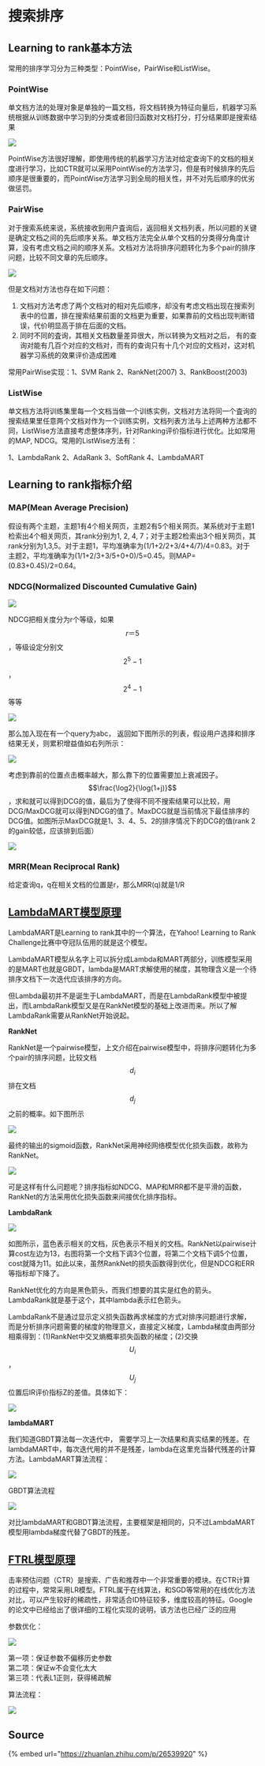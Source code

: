 # 搜索排序

## Learning to rank基本方法

常用的排序学习分为三种类型：PointWise，PairWise和ListWise。

### PointWise

单文档方法的处理对象是单独的一篇文档，将文档转换为特征向量后，机器学习系统根据从训练数据中学习到的分类或者回归函数对文档打分，打分结果即是搜索结果

![](../../../../.gitbook/assets/v2-652d04cb641e0427c0f467892d8bfdf8_hd.png)

PointWise方法很好理解，即使用传统的机器学习方法对给定查询下的文档的相关度进行学习，比如CTR就可以采用PointWise的方法学习，但是有时候排序的先后顺序是很重要的，而PointWise方法学习到全局的相关性，并不对先后顺序的优劣做惩罚。

### PairWise

对于搜索系统来说，系统接收到用户査询后，返回相关文档列表，所以问题的关键是确定文档之间的先后顺序关系。单文档方法完全从单个文档的分类得分角度计算，没有考虑文档之间的顺序关系。文档对方法将排序问题转化为多个pair的排序问题，比较不同文章的先后顺序。

![](../../../../.gitbook/assets/v2-d79b7238515c50588d6367e6d2fb9a73_hd.png)

但是文档对方法也存在如下问题：

1. 文档对方法考虑了两个文档对的相对先后顺序，却没有考虑文档出现在搜索列表中的位置，排在搜索结果前面的文档更为重要，如果靠前的文档出现判断错误，代价明显高于排在后面的文档。
2. 同时不同的査询，其相关文档数量差异很大，所以转换为文档对之后， 有的查询对能有几百个对应的文档对，而有的查询只有十几个对应的文档对，这对机器学习系统的效果评价造成困难

常用PairWise实现：1、SVM Rank    2、RankNet\(2007\)    3、RankBoost\(2003\)

### ListWise

单文档方法将训练集里每一个文档当做一个训练实例，文档对方法将同一个査询的搜索结果里任意两个文档对作为一个训练实例，文档列表方法与上述两种方法都不同，ListWise方法直接考虑整体序列，针对Ranking评价指标进行优化。比如常用的MAP, NDCG。常用的ListWise方法有：

1、LambdaRank    2、AdaRank    3、SoftRank    4、LambdaMART

## Learning to rank指标介绍

### MAP\(Mean Average Precision\)

假设有两个主题，主题1有4个相关网页，主题2有5个相关网页。某系统对于主题1检索出4个相关网页，其rank分别为1, 2, 4, 7；对于主题2检索出3个相关网页，其rank分别为1,3,5。对于主题1，平均准确率为\(1/1+2/2+3/4+4/7\)/4=0.83。对于主题2，平均准确率为\(1/1+2/3+3/5+0+0\)/5=0.45。则MAP= \(0.83+0.45\)/2=0.64。

### NDCG\(Normalized Discounted Cumulative Gain\)

![](../../../../.gitbook/assets/v2-c7eef32fa0179c40eb01b23c14d1d63a_hd.png)

NDCG把相关度分为r个等级，如果 $$r＝5$$ ，等级设定分别文 $$2^5-1$$ ， $$2^4-1$$ 等等

![](../../../../.gitbook/assets/v2-822394f1660f3675327920be06d2040b_hd.png)

那么加入现在有一个query为abc， 返回如下图所示的列表，假设用户选择和排序结果无关，则累积增益值如右列所示：

![](../../../../.gitbook/assets/v2-77b24a692c9667d6e3bee389a3e82a33_hd.png)

 考虑到靠前的位置点击概率越大，那么靠下的位置需要加上衰减因子。 $$\frac{\log2}{\log(1+j)}$$  ，求和就可以得到DCG的值，最后为了使得不同不搜索结果可以比较，用DCG/MaxDCG就可以得到NDCG的值了。MaxDCG就是当前情况下最佳排序的DCG值。如图所示MaxDCG就是1、3、4、5、2的排序情况下的DCG的值\(rank 2的gain较低，应该排到后面）

![](../../../../.gitbook/assets/v2-b63a6329a3a5356d95eccc1512731023_hd.png)

### MRR\(Mean Reciprocal Rank\)

给定查询q，q在相关文档的位置是r，那么MRR\(q\)就是1/R

## [LambdaMART模型原理](https://www.researchgate.net/publication/228936665_From_ranknet_to_lambdarank_to_lambdamart_An_overview)

LambdaMART是Learning to rank其中的一个算法，在Yahoo! Learning to Rank Challenge比赛中夺冠队伍用的就是这个模型。

LambdaMART模型从名字上可以拆分成Lambda和MART两部分，训练模型采用的是MART也就是GBDT，lambda是MART求解使用的梯度，其物理含义是一个待排序文档下一次迭代应该排序的方向。

但Lambda最初并不是诞生于LambdaMART，而是在LambdaRank模型中被提出，而LambdaRank模型又是在RankNet模型的基础上改进而来。所以了解LambdaRank需要从RankNet开始说起。

**RankNet**

RankNet是一个pairwise模型，上文介绍在pairwise模型中，将排序问题转化为多个pair的排序问题，比较文档 $$d_i$$ 排在文档 $$d_j$$ 之前的概率。如下图所示

![](../../../../.gitbook/assets/68747470733a2f2f706963312e7a68696d672e636f6d2f38302f76322d303761313065323638326335363338316338303763.png)

最终的输出的sigmoid函数，RankNet采用神经网络模型优化损失函数，故称为RankNet。

![](../../../../.gitbook/assets/68747470733a2f2f706963322e7a68696d672e636f6d2f38302f76322d393330393638613866313730626361313931323837.png)

可是这样有什么问题呢？排序指标如NDCG、MAP和MRR都不是平滑的函数，RankNet的方法采用优化损失函数来间接优化排序指标。

**LambdaRank**

![](../../../../.gitbook/assets/68747470733a2f2f706963332e7a68696d672e636f6d2f38302f76322d636533373066353662633231353261636435353066.png)

如图所示，蓝色表示相关的文档，灰色表示不相关的文档。RankNet以pairwise计算cost左边为13，右图将第一个文档下调3个位置，将第二个文档下调5个位置，cost就降为11。如此以来，虽然RankNet的损失函数得到优化，但是NDCG和ERR等指标却下降了。

RankNet优化的方向是黑色箭头，而我们想要的其实是红色的箭头。LambdaRank就是基于这个，其中lambda表示红色箭头。

LambdaRank不是通过显示定义损失函数再求梯度的方式对排序问题进行求解，而是分析排序问题需要的梯度的物理意义，直接定义梯度，Lambda梯度由两部分相乘得到：\(1\)RankNet中交叉熵概率损失函数的梯度；\(2\)交换 $$U_i$$ ， $$U_j$$ 位置后IR评价指标Z的差值。具体如下：

![](../../../../.gitbook/assets/68747470733a2f2f706963312e7a68696d672e636f6d2f38302f76322d646464313365623639376437386261663439356532.png)

**lambdaMART**

我们知道GBDT算法每一次迭代中， 需要学习上一次结果和真实结果的残差。在lambdaMART中，每次迭代用的并不是残差，lambda在这里充当替代残差的计算方法。LambdaMART算法流程：

![](../../../../.gitbook/assets/68747470733a2f2f706963332e7a68696d672e636f6d2f38302f76322d653163646437666261666637313538363838663639.png)

GBDT算法流程

![](../../../../.gitbook/assets/68747470733a2f2f706963332e7a68696d672e636f6d2f38302f76322d623137373738616261346438623435346231393836.png)

对比lambdaMART和GBDT算法流程，主要框架是相同的，只不过LambdaMART模型用lambda梯度代替了GBDT的残差。

## [FTRL模型原理](https://www.researchgate.net/publication/262412214_Ad_click_prediction_a_view_from_the_trenches)

击率预估问题（CTR）是搜索、广告和推荐中一个非常重要的模块。在CTR计算的过程中，常常采用LR模型。FTRL属于在线算法，和SGD等常用的在线优化方法对比，可以产生较好的稀疏性，非常适合ID特征较多，维度较高的特征。Google的论文中已经给出了很详细的工程化实现的说明，该方法也已经广泛的应用

参数优化：

![](../../../../.gitbook/assets/68747470733a2f2f706963312e7a68696d672e636f6d2f38302f76322d306635376565316464656237316531346530616334.png)

第一项：保证参数不偏移历史参数  
第二项：保证w不会变化太大  
第三项：代表L1正则，获得稀疏解

算法流程：

![](../../../../.gitbook/assets/68747470733a2f2f706963322e7a68696d672e636f6d2f38302f76322d666166326434613462396233653063366136633238.png)

## Source

{% embed url="https://zhuanlan.zhihu.com/p/26539920" %}



